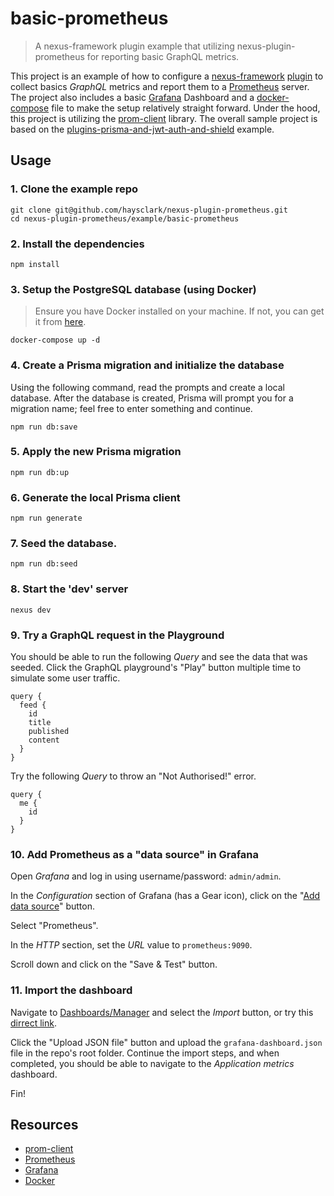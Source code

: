 # basic-prometheus

> A nexus-framework plugin example that utilizing nexus-plugin-prometheus for reporting basic GraphQL metrics.

This project is an example of how to configure a [nexus-framework](https://nexusjs.org/) [plugin](https://nexusjs.org/guides/plugins) to collect basics _GraphQL_ metrics and report them to a [Prometheus](https://prometheus.io/) server. The project also includes a basic [Grafana](https://grafana.com/) Dashboard and a [docker-compose](https://www.docker.com/) file to make the setup relatively straight forward. Under the hood, this project is utilizing the [prom-client](https://github.com/siimon/prom-client) library. The overall sample project is based on the [plugins-prisma-and-jwt-auth-and-shield](https://github.com/graphql-nexus/examples/tree/master/plugins-prisma-and-jwt-auth-and-shield) example. 

## Usage

### 1. Clone the example repo

```shell script
git clone git@github.com/haysclark/nexus-plugin-prometheus.git
cd nexus-plugin-prometheus/example/basic-prometheus
```

### 2. Install the dependencies

```shell script
npm install
```

### 3. Setup the PostgreSQL database (using Docker)

> Ensure you have Docker installed on your machine. If not, you can get it from [here](https://store.docker.com/search?offering=community&type=edition).

```shell script
docker-compose up -d
```

### 4. Create a Prisma migration and initialize the database

Using the following command, read the prompts and create a local database.
After the database is created, Prisma will prompt you for a migration name; feel free to enter something and continue.

```shell script
npm run db:save
```

### 5. Apply the new Prisma migration

```shell script
npm run db:up
```

### 6. Generate the local Prisma client

```shell script
npm run generate
```

### 7. Seed the database.

```shell script
npm run db:seed
```

### 8. Start the 'dev' server

```shell script
nexus dev
```

### 9. Try a GraphQL request in the Playground

You should be able to run the following _Query_ and see the data that was seeded. Click the GraphQL playground's "Play" button multiple time to simulate some user traffic.

```
query {
  feed {
    id
    title
    published
    content
  }
}
```

Try the following _Query_ to throw an "Not Authorised!" error.

```
query {
  me {
    id
  }
}
```

### 10. Add Prometheus as a "data source" in Grafana 

Open _Grafana_ and log in using username/password: `admin/admin`.

In the _Configuration_ section of Grafana (has a Gear icon), click on the "[Add data source](http://localhost:3000/datasources)" button.

Select "Prometheus".

In the _HTTP_ section, set the _URL_ value to `prometheus:9090`.

Scroll down and click on the "Save & Test" button.

### 11. Import the dashboard

Navigate to [Dashboards/Manager](http://localhost:3000/dashboards) and select the _Import_ button, or try this [dirrect link](http://localhost:3000/dashboard/import).

Click the "Upload JSON file" button and upload the ```grafana-dashboard.json``` file in the repo's root folder. Continue the import steps, and when completed, you should be able to navigate to the _Application metrics_ dashboard.

Fin!

## Resources

 - [prom-client](https://github.com/siimon/prom-client)
 - [Prometheus](https://prometheus.io/)
 - [Grafana](https://grafana.com/)
 - [Docker](https://www.docker.com/)
